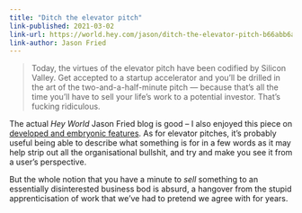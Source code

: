 ```yaml
---
title: "Ditch the elevator pitch"
link-published: 2021-03-02
link-url: https://world.hey.com/jason/ditch-the-elevator-pitch-b66abb6a
link-author: Jason Fried
---
```


> Today, the virtues of the elevator pitch have been codified by Silicon Valley. Get accepted to a startup accelerator and you’ll be drilled in the art of the two-and-a-half-minute pitch — because that’s all the time you’ll have to sell your life’s work to a potential investor. That’s fucking ridiculous.

The actual <cite>Hey World</cite> Jason Fried blog is good – I also enjoyed this piece on [developed and embryonic features](https://world.hey.com/jason/stem-cell-or-organ-4233b10d). As for elevator pitches, it’s probably useful being able to describe what something is for in a few words as it may help strip out all the organisational bullshit, and try and make you see it from a user’s perspective.

But the whole notion that you have a minute to _sell_ something to an essentially disinterested business bod is absurd, a hangover from the stupid apprenticisation of work that we’ve had to pretend we agree with for years.